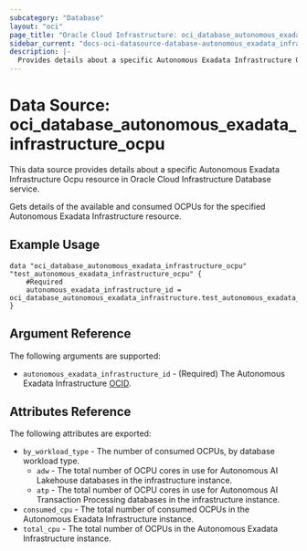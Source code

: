 ```yaml
---
subcategory: "Database"
layout: "oci"
page_title: "Oracle Cloud Infrastructure: oci_database_autonomous_exadata_infrastructure_ocpu"
sidebar_current: "docs-oci-datasource-database-autonomous_exadata_infrastructure_ocpu"
description: |-
  Provides details about a specific Autonomous Exadata Infrastructure Ocpu in Oracle Cloud Infrastructure Database service
---
```


# Data Source: oci_database_autonomous_exadata_infrastructure_ocpu
This data source provides details about a specific Autonomous Exadata Infrastructure Ocpu resource in Oracle Cloud Infrastructure Database service.

Gets details of the available and consumed OCPUs for the specified Autonomous Exadata Infrastructure resource.


## Example Usage

```hcl
data "oci_database_autonomous_exadata_infrastructure_ocpu" "test_autonomous_exadata_infrastructure_ocpu" {
	#Required
	autonomous_exadata_infrastructure_id = oci_database_autonomous_exadata_infrastructure.test_autonomous_exadata_infrastructure.id
}
```

## Argument Reference

The following arguments are supported:

* `autonomous_exadata_infrastructure_id` - (Required) The Autonomous Exadata Infrastructure  [OCID](https://docs.cloud.oracle.com/iaas/Content/General/Concepts/identifiers.htm).


## Attributes Reference

The following attributes are exported:

* `by_workload_type` - The number of consumed OCPUs, by database workload type. 
	* `adw` - The total number of OCPU cores in use for Autonomous AI Lakehouse databases in the infrastructure instance.
	* `atp` - The total number of OCPU cores in use for Autonomous AI Transaction Processing databases in the infrastructure instance.
* `consumed_cpu` - The total number of consumed OCPUs in the Autonomous Exadata Infrastructure instance.
* `total_cpu` - The total number of OCPUs in the Autonomous Exadata Infrastructure instance.

